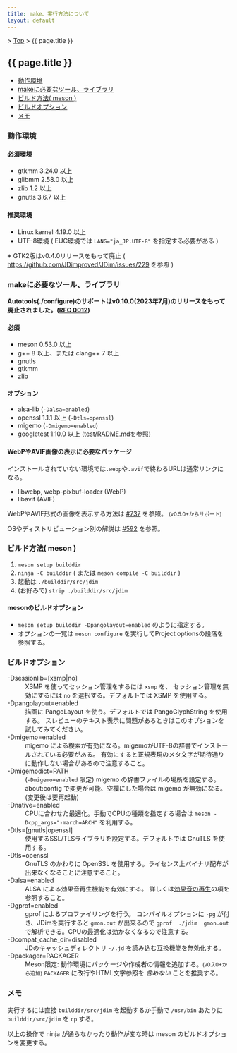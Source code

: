 ```yaml
---
title: make、実行方法について
layout: default
---
```


&gt; [Top](../) &gt; {{ page.title }}

## {{ page.title }}

- [動作環境](#environment)
- [makeに必要なツール、ライブラリ](#requirement)
- [ビルド方法( meson )](#build-meson)
- [ビルドオプション](#build-option)
- [メモ](#memo)


<a name="environment"></a>
### 動作環境

#### 必須環境
- gtkmm 3.24.0 以上
- glibmm 2.58.0 以上
- zlib 1.2 以上
- gnutls 3.6.7 以上

#### 推奨環境
- Linux kernel 4.19.0 以上
- UTF-8環境 ( EUC環境では `LANG="ja_JP.UTF-8"` を指定する必要がある )

※ GTK2版はv0.4.0リリースをもって廃止 ( <https://github.com/JDimproved/JDim/issues/229> を参照 )


<a name="requirement"></a>
### makeに必要なツール、ライブラリ

**Autotools(./configure)のサポートはv0.10.0(2023年7月)のリリースをもって廃止されました。([RFC 0012][rfc0012])**

#### 必須
- meson 0.53.0 以上
- g++ 8 以上、または clang++ 7 以上
- gnutls
- gtkmm
- zlib

#### オプション
- alsa-lib (`-Dalsa=enabled`)
- openssl 1.1.1 以上 (`-Dtls=openssl`)
- migemo (`-Dmigemo=enabled`)
- googletest 1.10.0 以上 ([test/RADME.md][testreadme]を参照)

#### WebPやAVIF画像の表示に必要なパッケージ
インストールされていない環境では`.webp`や`.avif`で終わるURLは通常リンクになる。
- libwebp, webp-pixbuf-loader (WebP)
- libavif (AVIF)

WebPやAVIF形式の画像を表示する方法は [#737][dis737] を参照。
<small>(v0.5.0+からサポート)</small>

OSやディストリビューション別の解説は [#592][dis592] を参照。



<a name="build-meson"></a>
### ビルド方法( meson )

1. `meson setup builddir`
2. `ninja -C builddir` ( または `meson compile -C builddir` )
3. 起動は `./builddir/src/jdim`
4. (お好みで) `strip ./builddir/src/jdim`

#### mesonのビルドオプション
- `meson setup builddir -Dpangolayout=enabled` のように指定する。
- オプションの一覧は `meson configure` を実行してProject optionsの段落を参照する。


<a name="build-option"></a>
### ビルドオプション
<dl>
  <dt>-Dsessionlib=[xsmp|no]</dt>
  <dd>
    XSMP を使ってセッション管理をするには <code>xsmp</code> を、
    セッション管理を無効にするには <code>no</code> を選択する。デフォルトでは XSMP を使用する。
  </dd>
  <dt>-Dpangolayout=enabled</dt>
  <dd>
    描画に PangoLayout を使う。デフォルトでは PangoGlyphString を使用する。
    スレビューのテキスト表示に問題があるときはこのオプションを試してみてください。
  </dd>
  <dt>-Dmigemo=enabled</dt>
  <dd>
    migemo による検索が有効になる。migemoがUTF-8の辞書でインストールされている必要がある。
    有効にすると正規表現のメタ文字が期待通りに動作しない場合があるので注意すること。
  </dd>
  <dt>-Dmigemodict=PATH</dt>
  <dd>
    (<code>-Dmigemo=enabled</code> 限定) migemo の辞書ファイルの場所を設定する。
    about:config で変更が可能、空欄にした場合は migemo が無効になる。(変更後は要再起動)
  </dd>
  <dt>-Dnative=enabled</dt>
  <dd>CPUに合わせた最適化。手動でCPUの種類を指定する場合は <code>meson -Dcpp_args="-march=ARCH"</code> を利用する。</dd>

  <dt>-Dtls=[gnutls|openssl]</dt>
  <dd>使用するSSL/TLSライブラリを設定する。デフォルトでは GnuTLS を使用する。</dd>
  <dt>-Dtls=openssl</dt>
  <dd>GnuTLS のかわりに OpenSSL を使用する。ライセンス上バイナリ配布が出来なくなることに注意すること。</dd>

  <dt>-Dalsa=enabled</dt>
  <dd>ALSA による効果音再生機能を有効にする。
  詳しくは<a href="{{ site.baseurl }}/sound/">効果音の再生</a>の項を参照すること。</dd>
  <dt>-Dgprof=enabled</dt>
  <dd>
    gprof によるプロファイリングを行う。
    コンパイルオプションに <code>-pg</code> が付き、JDimを実行すると <code>gmon.out</code> が出来るので
    <code>gprof  ./jdim  gmon.out</code> で解析できる。CPUの最適化は効かなくなるので注意する。
  </dd>

  <dt>-Dcompat_cache_dir=disabled</dt>
  <dd>JDのキャッシュディレクトリ <code>~/.jd</code> を読み込む互換機能を無効化する。</dd>
  <dt>-Dpackager=PACKAGER</dt>
  <dd>
    Meson限定: 動作環境にパッケージや作成者の情報を追加する。<small>(v0.7.0+から追加)</small>
    <code>PACKAGER</code> に改行やHTML文字参照を <em>含めない</em> ことを推奨する。
  </dd>
</dl>


<a name="memo"></a>
### メモ
実行するには直接 `builddir/src/jdim` を起動するか手動で `/usr/bin` あたりに `builddir/src/jdim` を `cp` する。

以上の操作で ninja が通らなかったり動作が変な時は meson のビルドオプションを変更する。


[testreadme]: https://github.com/JDimproved/JDim/blob/master/test/README.md
[meson]: https://mesonbuild.com
[dis592]: https://github.com/JDimproved/JDim/discussions/592 "OS/ディストリビューション別インストール方法 - Discussions #592"
[dis737]: https://github.com/JDimproved/JDim/discussions/737 "[v0.5.0+] WebPやAVIF形式の画像を表示する方法 - Discussions #737"
[rfc0012]: https://github.com/JDimproved/rfcs/blob/master/docs/0012-end-of-autotools-support.md
